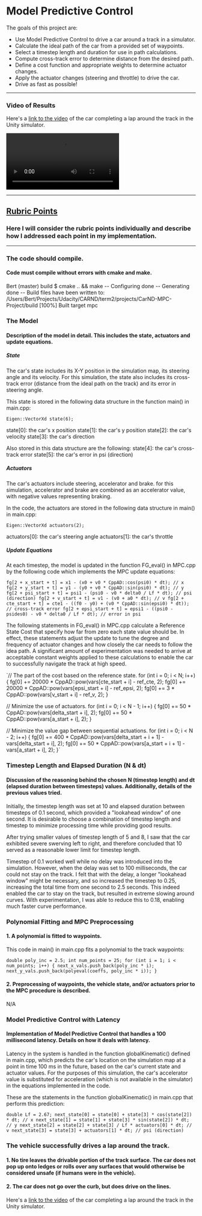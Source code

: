 # Model Predictive Control

The goals of this project are:

* Use Model Predictive Control to drive a car around a track in a simulator.
* Calculate the ideal path of the car from a provided set of waypoints.
* Select a timestep length and duration for use in path calculations.
* Compute cross-track error to determine distance from the desired path.
* Define a cost function and appropriate weights to determine actuator changes.
* Apply the actuator changes (steering and throttle) to drive the car.
* Drive as fast as possible!

---

### Video of Results

Here's a [link to the video](https://github.com/bertciccone/CarND-MPC-Project/blob/master/video/mpc_video.mov) of the car completing a lap around the track in the Unity simulator.

![MPC Video](https://github.com/bertciccone/CarND-MPC-Project/blob/master/video/mpc_video.mov)

---

## [Rubric Points](https://review.udacity.com/#!/rubrics/896/view)

### Here I will consider the rubric points individually and describe how I addressed each point in my implementation.  

---

### The code should compile.

#### Code must compile without errors with cmake and make.

Bert (master) build $ cmake .. && make
-- Configuring done
-- Generating done
-- Build files have been written to: /Users/Bert/Projects/Udacity/CARND/term2/projects/CarND-MPC-Project/build
[100%] Built target mpc

### The Model

#### Description of the model in detail. This includes the state, actuators and update equations.

##### State

The car's state includes its X-Y position in the simulation map, its steering angle and its velocity. For this simulation, the state also includes its cross-track error (distance from the ideal path on the track) and its error in steering angle.

This state is stored in the following data structure in the function main() in main.cpp:

`Eigen::VectorXd state(6);`

state[0]: the car's x position
state[1]: the car's y position
state[2]: the car's velocity
state[3]: the car's direction

Also stored in this data structure are the following:
state[4]: the car's cross-track error
state[5]: the car's error in psi (direction)

##### Actuators

The car's actuators include steering, accelerator and brake. for this simulation, accelerator and brake are combined as an accelerator value, with negative values representing braking.

In the code, the actuators are stored in the following data structure in main() in main.cpp:

`Eigen::VectorXd actuators(2);`

actuators[0]: the car's steering angle
actuators[1]: the car's throttle

##### Update Equations

At each timestep, the model is updated in the function FG_eval() in MPC.cpp by the following code which implements the MPC update equations:

`fg[2 + x_start + t] = x1 - (x0 + v0 * CppAD::cos(psi0) * dt); // x
fg[2 + y_start + t] = y1 - (y0 + v0 * CppAD::sin(psi0) * dt); // y
fg[2 + psi_start + t] = psi1 - (psi0 - v0 * delta0 / Lf * dt); // psi (direction)
fg[2 + v_start + t] = v1 - (v0 + a0 * dt); // v
fg[2 + cte_start + t] =
    cte1 - ((f0 - y0) + (v0 * CppAD::sin(epsi0) * dt)); // cross-track error
fg[2 + epsi_start + t] =
    epsi1 - ((psi0 - psides0) - v0 * delta0 / Lf * dt); // error in psi`

The following statements in FG_eval() in MPC.cpp calculate a Reference State Cost that specify how far from zero each state value should be. In effect, these statements adjust the update to tune the degree and frequency of actuator changes and how closely the car needs to follow the idea path. A significant amount of experimentation was needed to arrive at acceptable constant weights applied to these calculations to enable the car to successfully navigate the track at high speed.

`// The part of the cost based on the reference state.
for (int i = 0; i < N; i++) {
  fg[0] += 20000 * CppAD::pow(vars[cte_start + i] - ref_cte, 2);
  fg[0] += 20000 * CppAD::pow(vars[epsi_start + i] - ref_epsi, 2);
  fg[0] += 3 * CppAD::pow(vars[v_start + i] - ref_v, 2);
}

// Minimize the use of actuators.
for (int i = 0; i < N - 1; i++) {
  fg[0] += 50 * CppAD::pow(vars[delta_start + i], 2);
  fg[0] += 50 * CppAD::pow(vars[a_start + i], 2);
}

// Minimize the value gap between sequential actuations.
for (int i = 0; i < N - 2; i++) {
  fg[0] += 400 *
           CppAD::pow(vars[delta_start + i + 1] - vars[delta_start + i], 2);
  fg[0] += 50 * CppAD::pow(vars[a_start + i + 1] - vars[a_start + i], 2);
}`

### Timestep Length and Elapsed Duration (N & dt)

#### Discussion of the reasoning behind the chosen N (timestep length) and dt (elapsed duration between timesteps) values. Additionally, details of the previous values tried.

Initially, the timestep length was set at 10 and elapsed duration between timesteps of 0.1 second, which provided a "lookahead window" of one second. It is desirable to choose a combination of timestep length and timestep to minimize processing time while providing good results.

After trying smaller values of timestep length of 5 and 8, I saw that the car exhibited severe swerving left to right, and therefore concluded that 10 served as a reasonable lower limit for timestep length.

Timestep of 0.1 worked well while no delay was introduced into the simulation. However, when the delay was set to 100 milliseconds, the car could not stay on the track. I felt that with the delay, a longer "lookahead window" might be necessary, and so increased the timestep to 0.25, increasing the total time from one second to 2.5 seconds. This indeed enabled the car to stay on the track, but resulted in extreme slowing around curves. With experimentation, I was able to reduce this to 0.18, enabling much faster curve performance.

### Polynomial Fitting and MPC Preprocessing

#### 1. A polynomial is fitted to waypoints.

This code in main() in main.cpp fits a polynomial to the track waypoints:

`double poly_inc = 2.5;
int num_points = 25;
for (int i = 1; i < num_points; i++) {
  next_x_vals.push_back(poly_inc * i);
  next_y_vals.push_back(polyeval(coeffs, poly_inc * i));
}`

#### 2. Preprocessing of waypoints, the vehicle state, and/or actuators prior to the MPC procedure is described.

N/A

### Model Predictive Control with Latency

#### Implementation of Model Predictive Control that handles a 100 millisecond latency. Details on how it deals with latency.

Latency in the system is handled in the function globalKinematic() defined in main.cpp, which predicts the car's location on the simulation map at a point in time 100 ms in the future, based on the car's current state and actuator values. For the purposes of this simulation, the car's accelerator value is substituted for acceleration (which is not available in the simulator) in the equations implemented in the code.

These are the statements in the function globalKinematic() in main.cpp that perform this prediction:

`double Lf = 2.67;
next_state[0] = state[0] + state[3] * cos(state[2]) * dt; // x
next_state[1] = state[1] + state[3] * sin(state[2]) * dt; // y
next_state[2] = state[2] + state[3] / Lf * actuators[0] * dt; // v
next_state[3] = state[3] + actuators[1] * dt; // psi (direction)`

### The vehicle successfully drives a lap around the track.

#### 1. No tire leaves the drivable portion of the track surface. The car does not pop up onto ledges or rolls over any surfaces that would otherwise be considered unsafe (if humans were in the vehicle).
#### 2. The car does not go over the curb, but does drive on the lines.

Here's a [link to the video](https://github.com/bertciccone/CarND-MPC-Project/blob/master/video/mpc_video.mov) of the car completing a lap around the track in the Unity simulator.
